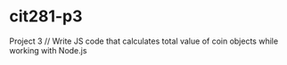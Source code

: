 # cit281-p3
 Project 3 // Write JS code that calculates total value of coin objects while working with Node.js 
